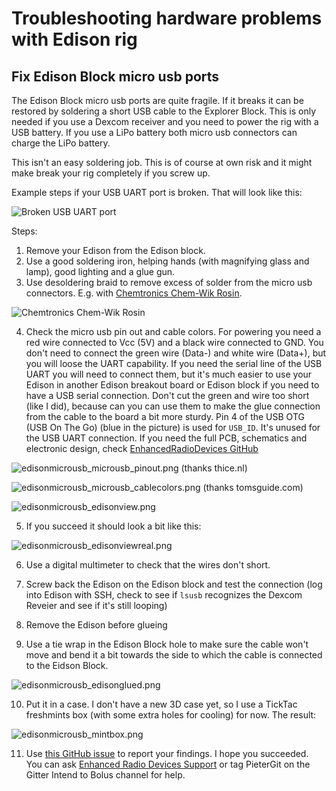# Troubleshooting hardware problems with Edison rig

## Fix Edison Block micro usb ports

The Edison Block micro usb ports are quite fragile. If it breaks it can be restored by soldering a short USB cable to the Explorer Block. 
This is only needed if you use a Dexcom receiver and you need to power the rig with a USB battery. If you use a LiPo battery both micro usb connectors can charge the LiPo battery.

This isn't an easy soldering job. This is of course at own risk and it might make break your rig completely if you screw up.

Example steps if your USB UART port is broken. That will look like this:

![Broken USB UART port](../Images/edisonmicrousb_broken.png)

Steps:
1. Remove your Edison from the Edison block.
2. Use a good soldering iron, helping hands (with magnifying glass and lamp), good lighting and a glue gun.
3. Use desoldering braid to remove excess of solder from the micro usb connectors. E.g. with [Chemtronics Chem-Wik Rosin](https://www.chemtronics.com/chem-wik-rosin).

![Chemtronics Chem-Wik Rosin](../Images/edisonmicrousb_chemwik.png)

4. Check the micro usb pin out and cable colors. For powering you need a red wire connected to Vcc (5V) and a black wire connected to GND. You don't need to connect the green wire (Data-) and white wire (Data+), but you will loose the UART capability.
   If you need the serial line of the USB UART you will need to connect them, but it's much easier to use your Edison in another Edison breakout board or Edison block if you need to have a USB serial connection.
   Don't cut the green and wire too short (like I did), because can you can use them to make the glue connection from the cable to the board a bit more sturdy.
   Pin 4 of the USB OTG (USB On The Go) (blue in the picture) is used for `USB_ID`. It's unused for the USB UART connection.
   If you need the full PCB, schematics and electronic design, check [EnhancedRadioDevices GitHub](https://github.com/EnhancedRadioDevices/915MHzEdisonExplorer)
   
![edisonmicrousb_microusb_pinout.png (thanks thice.nl)](../Images/edisonmicrousb_microusb_pinout.png)

![edisonmicrousb_microusb_cablecolors.png (thanks tomsguide.com)](../Images/edisonmicrousb_microusb_pinout.png)

![edisonmicrousb_edisonview.png](../Images/edisonmicrousb_edisonview.png)

5. If you succeed it should look a bit like this:

![edisonmicrousb_edisonviewreal.png](../Images/edisonmicrousb_edisonviewreal.png)

6. Use a digital multimeter to check that the wires don't short.

7. Screw back the Edison on the Edison block and test the connection (log into Edison with SSH, check to see if `lsusb` recognizes the Dexcom Reveier and see if it's still looping)

8. Remove the Edison before glueing 

9. Use a tie wrap in the Edison Block hole to make sure the cable won't move and bend it a bit towards the side to which the cable is connected to the Eidson Block.

![edisonmicrousb_edisonglued.png](../Images/edisonmicrousb_edisonglued.png)

10. Put it in a case. I don't have a new 3D case yet, so I use a TickTac freshmints box (with some extra holes for cooling) for now. The result:

![edisonmicrousb_mintbox.png](edisonmicrousb_mintbox.png)

11. Use [this GitHub issue](https://github.com/EnhancedRadioDevices/915MHzEdisonExplorer/issues/22) to report your findings. I hope you succeeded.
    You can ask [Enhanced Radio Devices Support](https://enhanced-radio-devices.myshopify.com/pages/shipping-and-faqs) or tag PieterGit on the Gitter Intend to Bolus channel for help.
